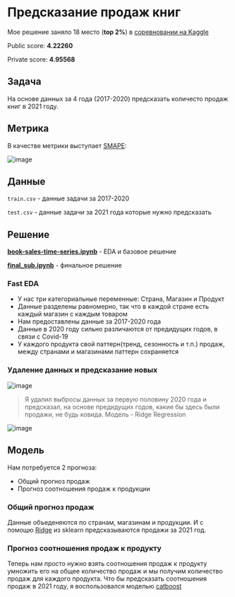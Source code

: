 # Предсказание продаж книг
Мое решение заняло 18 место (**top 2%**) в [соревновании на Kaggle](https://www.kaggle.com/competitions/tabular-playground-series-sep-2022)

Public score: **4.22260**

Private score: **4.95568**

## Задача
На основе данных за 4 года (2017-2020) предсказать количесто продаж книг в 2021 году.

## Метрика
В качестве метрики выступает [SMAPE](https://en.wikipedia.org/wiki/Symmetric_mean_absolute_percentage_error):

![image](https://user-images.githubusercontent.com/24645573/195233083-f3618153-4dec-4548-b00f-bad05e403b1b.png)

## Данные
`train.csv` - данные задачи за 2017-2020

`test.csv` - данные задачи за 2021 года которые нужно предсказать

## Решение
[**book-sales-time-series.ipynb**](https://github.com/Pomiro/book-sales-time-series/blob/main/book-sales-time-series.ipynb) - EDA и базовое решение

[**final_sub.ipynb**](https://github.com/Pomiro/book-sales-time-series/blob/main/final_sub.ipynb) - финальное решение

### Fast EDA
- У нас три категориальные переменные: Страна, Магазин и Продукт
- Данные разделены равномерно, так что в каждой стране есть каждый магазин с каждым товаром
- Нам предоставлены данные за 2017-2020 года
- Данные в 2020 году сильно различаются от предидущих годов, в связи с Covid-19
- У каждого продукта свой паттерн(тренд, сезонность и т.п.) продаж, между странами и магазинами паттерн сохраняется
### Удаление данных и предсказание новых
![image](https://user-images.githubusercontent.com/24645573/195237590-291b1f14-d7fd-43e1-b0a8-1dcc50777699.png)
> Я удалил выбросы данных за первую половину 2020 года и предсказал, на основе предидущих годов, какие бы здесь были продажи, не будь ковида.
> Модель - Ridge Regression

![image](https://user-images.githubusercontent.com/24645573/195238830-bccc95f2-6385-4207-8afd-601836c348dd.png)

## Модель
Нам потребуется 2 прогноза:
- Общий прогноз продаж
- Прогноз соотношения продаж к продукции

### Общий прогноз продаж
Данные объеденяются по странам, магазинам и продукции. И с помощю [Ridge](https://scikit-learn.org/stable/modules/generated/sklearn.linear_model.Ridge.html) из sklearn предсказываются продажи за 2021 год.

### Прогноз соотношения продаж к продукту
Теперь нам просто нужно взять соотношения продаж к продукту умножить его на общее количество продаж и мы получим количество продаж для каждого продукта. Что бы предсказать соотношения продаж в 2021 году, я воспользовался моделью [catboost](https://catboost.ai/)
